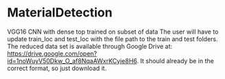# MaterialDetection
VGG16 CNN with dense top trained on subset of data
The user will have to update train_loc and test_loc with the file path to the train and test folders.
The reduced data set is available through Google Drive at:
https://drive.google.com/open?id=1noWuyV50Dkw_O_af8NqaAWxrKCyje8H6.
It should already be in the correct format, so just download it.
